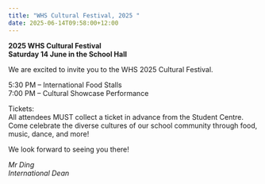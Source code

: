 ```yaml
---
title: "WHS Cultural Festival, 2025 "
date: 2025-06-14T09:58:00+12:00
---
```

**2025 WHS Cultural Festival**  
**Saturday 14 June in the School Hall**

We are excited to invite you to the WHS 2025 Cultural Festival.

5:30 PM – International Food Stalls  
7:00 PM – Cultural Showcase Performance  

Tickets:  
All attendees MUST collect a ticket in advance from the Student Centre.  
Come celebrate the diverse cultures of our school community through food, music, dance, and more!  

We look forward to seeing you there!

*Mr Ding  
International Dean*


